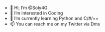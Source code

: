 - 👋 Hi, I’m @Soly4G
- 👀 I’m interested in Coding
- 🌱 I’m currently learning Python and C/#/++
- 📫 You can reach me on my Twitter via Dms

<!---
Soly4G/Soly4G is a ✨ special ✨ repository because its `README.md` (this file) appears on your GitHub profile.
You can click the Preview link to take a look at your changes.
--->
